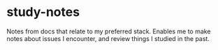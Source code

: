 # study-notes
Notes from docs that relate to my preferred stack. Enables me to make notes about issues I encounter, and review things I studied in the past.
